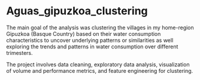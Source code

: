 # Aguas_gipuzkoa_clustering

The main goal of the analysis was clustering the villages in my home-region Gipuzkoa (Basque Country) based on their water consumption characteristics to uncover underlying patterns or similarities as well exploring the trends and patterns in water consumption over different trimesters.

The project involves data cleaning, exploratory data analysis, visualization of volume and performance metrics, and feature engineering for clustering.
